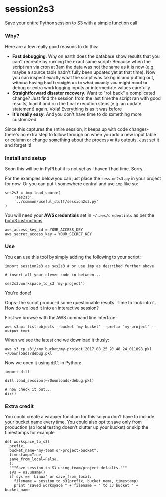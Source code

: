 # session2s3
Save your entire Python session to S3 with a simple function call

### Why?

Here are a few really good reasons to do this:
* **Fast debugging**. Why on earth does the database show results that you can't recreate by running the exact same script? Because when the script ran via cron at 3am the data was not the same as it is now (e.g. maybe a source table hadn't fully been updated yet at that time). Now you can inspect exactly what the script was taking in and putting out, without having had foresight as to what exactly you might need to debug or extra work logging inputs or intermediate values carefully
* **Straightforward disaster recovery**. Want to "roll back" a complicated change? Just find the session from the last time the script ran with good results, load it and run the final execution steps (e.g. an update statement) again. Voilá! Everything is as it was before
* **It's really easy**. And you don't have time to do something more customized

Since this captures the entire session, it keeps up with code changes- there's no extra step to follow through on when you add a new input table or column or change something about the process or its outputs. Just set it and forget it!

### Install and setup

Soon this will be in PyPI but it is not yet as I haven't had time. Sorry.

For the examples below you can just place the `session2s3.py` in your project for now. Or you can put it somewhere central and use `imp` like so:

```
ses2s3 = imp.load_source(
    'ses2s3',
    '../common/useful_stuff/session2s3.py'
)
```

You will need your **AWS credentials** set in `~/.aws/credentials` as per the [boto3 instructions](https://boto3.readthedocs.io/en/latest/guide/quickstart.html#configuration)

```
aws_access_key_id = YOUR_ACCESS_KEY
aws_secret_access_key = YOUR_SECRET_KEY
```

### Use

You can use this tool by simply adding the following to your script:

```
import session2s3 as ses2s3 # or use imp as described further above

# insert all your clever code in between...

ses2s3.workspace_to_s3('my-project')
```

You're done!

Oops- the script produced some questionable results. Time to look into it. How do we load it into an interactive session?

First we browse with the AWS command line interface:
```
aws s3api list-objects --bucket 'my-bucket' --prefix 'my-project' --output text
```

When we see the latest one we download it thusly:
```
aws s3 cp s3://my_bucket/my-project_2017_08_25_20_48_24_011898.pkl ~/Downloads/debug.pkl
```

Now we open it using `dill` in Python:
```
import dill

dill.load_session(~/Downloads/debug.pkl)

# now check it out...
dir()
```


### Extra credit

You could create a wrapper function for this so you don't have to include your bucket name every time. You could also opt to save only from production (so local testing doesn't clutter up your bucket) or skip the timestamps for example:

```
def workspace_to_s3(
  prefix,
  bucket_name="my-team-or-project-bucket",
  timestamp=True,
  save_from_local=False,
  ):
  """Save session to S3 using team/project defaults."""
  sys = os.uname()
  if sys == 'Linux' or save_from_local:
    filename = session_to_s3(prefix, bucket_name, timestamp)
    print "saved workspace " + filename + " to S3 bucket " + bucket_name
```
